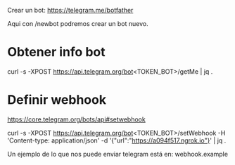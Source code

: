 Crear un bot:
https://telegram.me/botfather

Aqui con /newbot podremos crear un bot nuevo.


# Obtener info bot
curl -s -XPOST https://api.telegram.org/bot<TOKEN_BOT>/getMe | jq .


# Definir webhook
https://core.telegram.org/bots/api#setwebhook

curl -s -XPOST https://api.telegram.org/bot<TOKEN_BOT>/setWebhook -H 'Content-type: application/json' -d '{"url":"https://a094f517.ngrok.io"}' | jq .


Un ejemplo de lo que nos puede enviar telegram está en:
webhook.example
